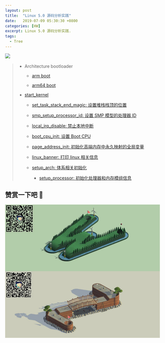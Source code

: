 ```yaml
---
layout: post
title:  "Linux 5.0 源码分析实践"
date:   2019-07-09 05:30:30 +0800
categories: [HW]
excerpt: Linux 5.0 源码分析实践.
tags:
  - Tree
---
```


![](https://gitee.com/BiscuitOS/GIFBaseX/raw/master/RPI/GIF000202.gif)

> - Architecture bootloader
>
>   - [arm boot](/blog/ARM-Catalogue-Image/#SC)
>
>   - [arm64 boot](/blog/ARM-Catalogue-Image/#SC)
>
> - [start_kernel](/blog/SOURCECODE/#A0000)
>
>   - [set_task_stack_end_magic: 设置堆栈栈顶的位置](/blog/SOURCECODE/#A0001)
>
>   - [smp_setup_processor_id: 设置 SMP 模型的处理器 ID](/blog/SOURCECODE/#A0004)
>
>   - [local_irq_disable: 禁止本地中断](/blog/SOURCECODE/#A0011)
>
>   - [boot_cpu_init: 设置 Boot CPU](/blog/SOURCECODE/#A0014)
>
>   - [page_address_init: 初始化高端内存中永久映射的全局变量](/blog/SOURCECODE/#A0033)
>
>   - [linux_banner: 打印 linux 相关信息](/blog/SOURCECODE/#A0036)
>
>   - [setup_arch: 体系相关初始化](/blog/SOURCECODE/#A0038)
>
>     - [setup_processor: 初始化处理器和内存模组信息](/blog/SOURCECODE/#A0074)


## 赞赏一下吧 🙂

![MMU](/assets/PDB/BiscuitOS/kernel/HAB000036.jpg)
